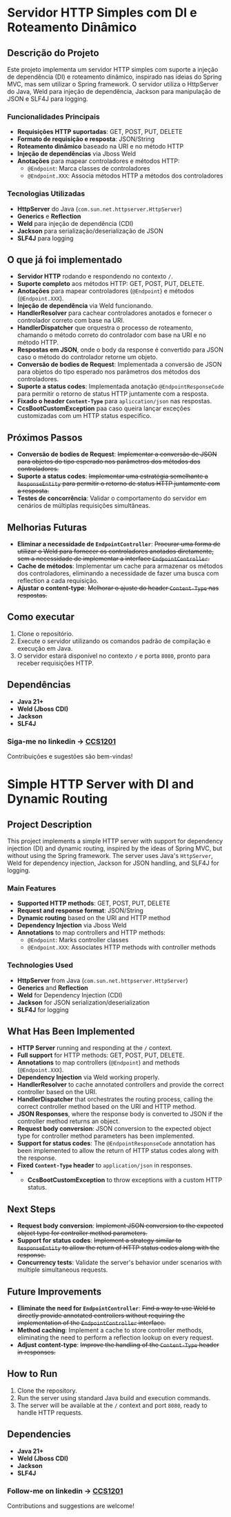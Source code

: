 # Servidor HTTP Simples com DI e Roteamento Dinâmico

## Descrição do Projeto
Este projeto implementa um servidor HTTP simples com suporte a injeção de dependência (DI) e roteamento dinâmico, inspirado nas ideias do Spring MVC, mas sem utilizar o Spring framework. O servidor utiliza o HttpServer do Java, Weld para injeção de dependência, Jackson para manipulação de JSON e SLF4J para logging.

### Funcionalidades Principais
- **Requisições HTTP suportadas**: GET, POST, PUT, DELETE
- **Formato de requisição e resposta**: JSON/String
- **Roteamento dinâmico** baseado na URI e no método HTTP
- **Injeção de dependências** via Jboss Weld
- **Anotações** para mapear controladores e métodos HTTP:
  - `@Endpoint`: Marca classes de controladores
  - `@Endpoint.XXX`: Associa métodos HTTP a métodos dos controladores

### Tecnologias Utilizadas
- **HttpServer** do Java (`com.sun.net.httpserver.HttpServer`)
- **Generics** e **Reflection**
- **Weld** para injeção de dependência (CDI)
- **Jackson** para serialização/deserialização de JSON
- **SLF4J** para logging

## O que já foi implementado
- **Servidor HTTP** rodando e respondendo no contexto `/`.
- **Suporte completo** aos métodos HTTP: GET, POST, PUT, DELETE.
- **Anotações** para mapear controladores (`@Endpoint`) e métodos (`@Endpoint.XXX`).
- **Injeção de dependência** via Weld funcionando.
- **HandlerResolver** para cachear controladores anotados e fornecer o controlador correto com base na URI.
- **HandlerDispatcher** que orquestra o processo de roteamento, chamando o método correto do controlador com base na URI e no método HTTP.
- **Respostas em JSON**, onde o body da response é convertido para JSON caso o método do controlador retorne um objeto.
- **Conversão de bodies de Request**: Implementada a conversão de JSON para objetos do tipo esperado nos parâmetros dos métodos dos controladores.
- **Suporte a status codes**: Implementada anotação `@EndpointResponseCode` para permitir o retorno de status HTTP juntamente com a resposta.
- **Fixado o header `Content-Type`** para `apliccation/json` nas respostas.
- **CcsBootCustomException** paa caso queira lançar exceções customizadas com um HTTP status especifico.

## Próximos Passos
- **Conversão de bodies de Request**: ~~Implementar a conversão de JSON para objetos do tipo esperado nos parâmetros dos métodos dos controladores.~~
- **Suporte a status codes**: ~~Implementar uma estratégia semelhante a `ResponseEntity` para permitir o retorno de status HTTP juntamente com a resposta.~~
- **Testes de concorrência**: Validar o comportamento do servidor em cenários de múltiplas requisições simultâneas.

## Melhorias Futuras
- **Eliminar a necessidade de `EndpointController`**: ~~Procurar uma forma de utilizar o Weld para fornecer os controladores anotados diretamente, sem a necessidade de implementar a interface `EndpointController`.~~
- **Cache de métodos**: Implementar um cache para armazenar os métodos dos controladores, eliminando a necessidade de fazer uma busca com reflection a cada requisição.
- **Ajustar o content-type**: ~~Melhorar o ajuste do header `Content-Type` nas respostas.~~

## Como executar
1. Clone o repositório.
2. Execute o servidor utilizando os comandos padrão de compilação e execução em Java.
3. O servidor estará disponível no contexto `/` e porta `8080`, pronto para receber requisições HTTP.

## Dependências
- **Java 21+**
- **Weld (Jboss CDI)**
- **Jackson**
- **SLF4J**

### Siga-me no linkedin -> [CCS1201](https://www.linkedin.com/feed/update/urn:li:activity:7242648326699913219/)

Contribuições e sugestões são bem-vindas!


# Simple HTTP Server with DI and Dynamic Routing

## Project Description
This project implements a simple HTTP server with support for dependency injection (DI) and dynamic routing, inspired by the ideas of Spring MVC, but without using the Spring framework. The server uses Java's `HttpServer`, Weld for dependency injection, Jackson for JSON handling, and SLF4J for logging.

### Main Features
- **Supported HTTP methods**: GET, POST, PUT, DELETE
- **Request and response format**: JSON/String
- **Dynamic routing** based on the URI and HTTP method
- **Dependency Injection** via Jboss Weld
- **Annotations** to map controllers and HTTP methods:
  - `@Endpoint`: Marks controller classes
  - `@Endpoint.XXX`: Associates HTTP methods with controller methods

### Technologies Used
- **HttpServer** from Java (`com.sun.net.httpserver.HttpServer`)
- **Generics** and **Reflection**
- **Weld** for Dependency Injection (CDI)
- **Jackson** for JSON serialization/deserialization
- **SLF4J** for logging

## What Has Been Implemented
- **HTTP Server** running and responding at the `/` context.
- **Full support** for HTTP methods: GET, POST, PUT, DELETE.
- **Annotations** to map controllers (`@Endpoint`) and methods (`@Endpoint.XXX`).
- **Dependency Injection** via Weld working properly.
- **HandlerResolver** to cache annotated controllers and provide the correct controller based on the URI.
- **HandlerDispatcher** that orchestrates the routing process, calling the correct controller method based on the URI and HTTP method.
- **JSON Responses**, where the response body is converted to JSON if the controller method returns an object.
- **Request body conversion**: JSON conversion to the expected object type for controller method parameters has been implemented.
- **Support for status codes**: The `@EndpointResponseCode` annotation has been implemented to allow the return of HTTP status codes along with the response.
- **Fixed `Content-Type` header** to `application/json` in responses.
- - **CcsBootCustomException** to throw exceptions with a custom  HTTP status.

## Next Steps
- **Request body conversion**: ~~Implement JSON conversion to the expected object type for controller method parameters.~~
- **Support for status codes**: ~~Implement a strategy similar to `ResponseEntity` to allow the return of HTTP status codes along with the response.~~
- **Concurrency tests**: Validate the server's behavior under scenarios with multiple simultaneous requests.

## Future Improvements
- **Eliminate the need for `EndpointController`**: ~~Find a way to use Weld to directly provide annotated controllers without requiring the implementation of the `EndpointController` interface.~~
- **Method caching**: Implement a cache to store controller methods, eliminating the need to perform a reflection lookup on every request.
- **Adjust content-type**: ~~Improve the handling of the `Content-Type` header in responses.~~


## How to Run
1. Clone the repository.
2. Run the server using standard Java build and execution commands.
3. The server will be available at the `/` context and port `8080`, ready to handle HTTP requests.

## Dependencies
- **Java 21+**
- **Weld (Jboss CDI)**
- **Jackson**
- **SLF4J**

### Follow-me on linkedin -> [CCS1201](https://www.linkedin.com/feed/update/urn:li:activity:7242648326699913219/)

Contributions and suggestions are welcome!

